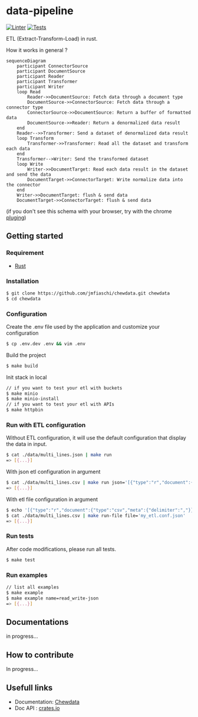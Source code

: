 # data-pipeline
[![Linter](https://github.com/jmfiaschi/chewdata/workflows/Lint/badge.svg)](https://github.com/jmfiaschi/chewdata/actions)
[![Tests](https://github.com/jmfiaschi/chewdata/workflows/CI/badge.svg)](https://github.com/jmfiaschi/chewdata/actions)

ETL (Extract-Transform-Load) in rust. 

How it works in general ?
```Mermaid
sequenceDiagram
    participant ConnectorSource
    participant DocumentSource
    participant Reader
    participant Transformer
    participant Writer
    loop Read
        Reader->>DocumentSource: Fetch data through a document type
        DocumentSource->>ConnectorSource: Fetch data through a connector type
        ConnectorSource->>DocumentSource: Return a buffer of formatted data
        DocumentSource->>Reader: Return a denormalized data result 
    end
    Reader-->>Transformer: Send a dataset of denormalized data result
    loop Transform
        Transformer->>Transformer: Read all the dataset and transform each data
    end
    Transformer-->Writer: Send the transformed dataset
    loop Write
        Writer->>DocumentTarget: Read each data result in the dataset and send the data
        DocumentTarget->>ConnectorTarget: Write normalize data into the connector
    end
    Writer->>DocumentTarget: flush & send data
    DocumentTarget->>ConnectorTarget: flush & send data
```
(if you don't see this schema with your browser, try with the chrome [pluging](https://chrome.google.com/webstore/detail/mermaid-diagrams/phfcghedmopjadpojhmmaffjmfiakfil))

## Getting started
### Requirement
* [Rust](https://www.rust-lang.org/tools/install)

### Installation
```Bash
$ git clone https://github.com/jmfiaschi/chewdata.git chewdata
$ cd chewdata
```
### Configuration

Create the .env file used by the application and customize your configuration
```Bash
$ cp .env.dev .env && vim .env
```

Build the project
```Bash
$ make build
```

Init stack in local
```Bash
// if you want to test your etl with buckets
$ make minio
$ make minio-install
// if you want to test your etl with APIs
$ make httpbin
```

### Run with ETL configuration

Without ETL configuration, it will use the default configuration that display the data in input.
```Bash
$ cat ./data/multi_lines.json | make run 
=> [{...}]
```
With json etl configuration in argument
```Bash
$ cat ./data/multi_lines.csv | make run json='[{"type":"r","document":{"type":"csv","meta":{"delimiter":","}}},{"type":"w"}]'
=> [{...}]
```
With etl file configuration in argument
```Bash
$ echo '[{"type":"r","document":{"type":"csv","meta":{"delimiter":","}}},{"type":"w"}]' > my_etl.conf.json
$ cat ./data/multi_lines.csv | make run-file file='my_etl.conf.json'
=> [{...}]
```

### Run tests
After code modifications, please run all tests.
```Bash
$ make test
```

### Run examples
```Bash
// list all examples
$ make example
$ make example name=read_write-json
=> [{...}]
```

## Documentations

in progress...

## How to contribute
In progress...

## Usefull links
* Documentation: [Chewdata](http://www.chewdata.org)
* Doc API : [crates.io](https://crates.io/crates/chewdata)
